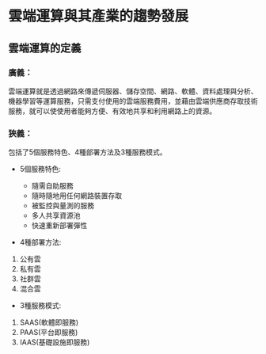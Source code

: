 # 雲端運算與其產業的趨勢發展

## 雲端運算的定義

### 廣義：
雲端運算就是透過網路來傳遞伺服器、儲存空間、網路、軟體、資料處理與分析、機器學習等運算服務，只需支付使用的雲端服務費用，並藉由雲端供應商存取技術服務，就可以使使用者能夠方便、有效地共享和利用網路上的資源。

### 狹義：
包括了5個服務特色、4種部署方法及3種服務模式。
* 5個服務特色:
  * 隨需自助服務
  * 隨時隨地用任何網路裝置存取
  * 被監控與量測的服務
  * 多人共享資源池
  * 快速重新部署彈性

* 4種部署方法:
 1. 公有雲
 2. 私有雲
 3. 社群雲
 4. 混合雲

* 3種服務模式:
 1. SAAS(軟體即服務)
 2. PAAS(平台即服務)
 3. IAAS(基礎設施即服務)


